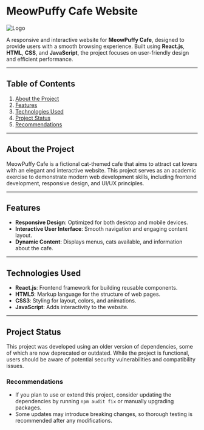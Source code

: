 # MeowPuffy Cafe Website  

![Logo](https://github.com/user-attachments/assets/bd809425-16d8-404a-b151-93a4f2c964dc)


A responsive and interactive website for **MeowPuffy Cafe**, designed to provide users with a smooth browsing experience. Built using **React.js**, **HTML**, **CSS**, and **JavaScript**, the project focuses on user-friendly design and efficient performance.  

---

## Table of Contents  
1. [About the Project](#about-the-project)  
2. [Features](#features)  
3. [Technologies Used](#technologies-used)  
4. [Project Status](#project-status)
5. [Recommendations](#recommendations)

---

## About the Project  
MeowPuffy Cafe is a fictional cat-themed cafe that aims to attract cat lovers with an elegant and interactive website. This project serves as an academic exercise to demonstrate modern web development skills, including frontend development, responsive design, and UI/UX principles.  

---

## Features  
- **Responsive Design**: Optimized for both desktop and mobile devices.  
- **Interactive User Interface**: Smooth navigation and engaging content layout.  
- **Dynamic Content**: Displays menus, cats available, and information about the cafe.  

---

## Technologies Used  
- **React.js**: Frontend framework for building reusable components.  
- **HTML5**: Markup language for the structure of web pages.  
- **CSS3**: Styling for layout, colors, and animations.  
- **JavaScript**: Adds interactivity to the website.  

---

## Project Status
This project was developed using an older version of dependencies, some of which are now deprecated or outdated. While the project is functional, users should be aware of potential security vulnerabilities and compatibility issues.

### Recommendations
- If you plan to use or extend this project, consider updating the dependencies by running `npm audit fix` or manually upgrading packages.
- Some updates may introduce breaking changes, so thorough testing is recommended after any modifications.
